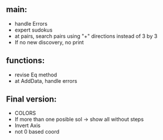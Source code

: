 ## main:
- handle Errors
- expert sudokus
- at pairs, search pairs using "+" directions instead of 3 by 3 
- If no new discovery, no print

## functions:
- revise Eq method
- at AddData, handle errors

## Final version:
- COLORS
- If more than one posible sol -> show all without steps
- Invert Axis 
- not 0 based coord